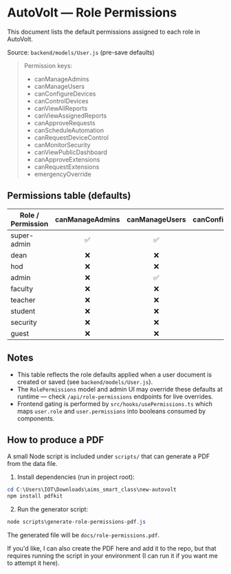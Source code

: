 # AutoVolt — Role Permissions

This document lists the default permissions assigned to each role in AutoVolt.

Source: `backend/models/User.js` (pre-save defaults)

> Permission keys:
> - canManageAdmins
> - canManageUsers
> - canConfigureDevices
> - canControlDevices
> - canViewAllReports
> - canViewAssignedReports
> - canApproveRequests
> - canScheduleAutomation
> - canRequestDeviceControl
> - canMonitorSecurity
> - canViewPublicDashboard
> - canApproveExtensions
> - canRequestExtensions
> - emergencyOverride

## Permissions table (defaults)

| Role / Permission | canManageAdmins | canManageUsers | canConfigureDevices | canControlDevices | canViewAllReports | canViewAssignedReports | canApproveRequests | canScheduleAutomation | canRequestDeviceControl | canMonitorSecurity | canViewPublicDashboard | canApproveExtensions | canRequestExtensions | emergencyOverride |
|---|:---:|:---:|:---:|:---:|:---:|:---:|:---:|:---:|:---:|:---:|:---:|:---:|:---:|:---:|
| super-admin | ✅ | ✅ | ✅ | ✅ | ✅ | ✅ | ✅ | ✅ | ✅ | ✅ | ✅ | ✅ | ✅ | ✅ |
| dean        | ❌ | ❌ | ❌ | ❌ | ✅ | ✅ | ✅ | ❌ | ❌ | ✅ | ✅ | ✅ | ✅ | ❌ |
| hod         | ❌ | ❌ | ❌ | ✅ | ✅ | ✅ | ✅ | ✅ | ✅ | ❌ | ✅ | ✅ | ✅ | ❌ |
| admin       | ❌ | ✅ | ✅ | ✅ | ✅ | ✅ | ✅ | ✅ | ✅ | ❌ | ✅ | ✅ | ✅ | ❌ |
| faculty     | ❌ | ❌ | ❌ | ✅ | ❌ | ✅ | ✅ | ✅ | ✅ | ❌ | ✅ | ✅ | ✅ | ❌ |
| teacher     | ❌ | ❌ | ❌ | ✅ | ❌ | ✅ | ❌ | ✅ | ✅ | ❌ | ✅ | ✅ | ✅ | ❌ |
| student     | ❌ | ❌ | ❌ | ❌ | ❌ | ❌ | ❌ | ❌ | ✅ | ❌ | ✅ | ❌ | ✅ | ❌ |
| security    | ❌ | ❌ | ❌ | ❌ | ❌ | ❌ | ❌ | ❌ | ❌ | ✅ | ✅ | ❌ | ❌ | ✅ |
| guest       | ❌ | ❌ | ❌ | ❌ | ❌ | ❌ | ❌ | ❌ | ❌ | ❌ | ✅ | ❌ | ❌ | ❌ |


## Notes
- This table reflects the role defaults applied when a user document is created or saved (see `backend/models/User.js`).
- The `RolePermissions` model and admin UI may override these defaults at runtime — check `/api/role-permissions` endpoints for live overrides.
- Frontend gating is performed by `src/hooks/usePermissions.ts` which maps `user.role` and `user.permissions` into booleans consumed by components.

## How to produce a PDF
A small Node script is included under `scripts/` that can generate a PDF from the data file.

1. Install dependencies (run in project root):

```powershell
cd C:\Users\IOT\Downloads\aims_smart_class\new-autovolt
npm install pdfkit
```

2. Run the generator script:

```powershell
node scripts\generate-role-permissions-pdf.js
```

The generated file will be `docs/role-permissions.pdf`.


If you'd like, I can also create the PDF here and add it to the repo, but that requires running the script in your environment (I can run it if you want me to attempt it here).